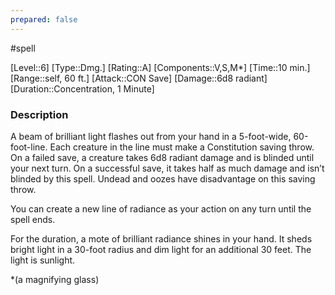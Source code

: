 ```yaml
---
prepared: false
---
```

#spell

[Level::6]
[Type::Dmg.]
[Rating::A]
[Components::V,S,M*]
[Time::10 min.]
[Range::self, 60 ft.]
[Attack::CON Save]
[Damage::6d8 radiant]
[Duration::Concentration, 1 Minute]
### Description

A beam of brilliant light flashes out from your hand in a 5-foot-wide, 60-foot-line. Each creature in the line must make a Constitution saving throw. On a failed save, a creature takes 6d8 radiant damage and is blinded until your next turn. On a successful save, it takes half as much damage and isn’t blinded by this spell. Undead and oozes have disadvantage on this saving throw.

You can create a new line of radiance as your action on any turn until the spell ends.

For the duration, a mote of brilliant radiance shines in your hand. It sheds bright light in a 30-foot radius and dim light for an additional 30 feet. The light is sunlight.

\*(a magnifying glass)
